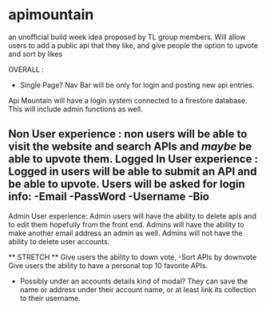 # apimountain
an unofficial build week idea proposed by TL group members.  Will allow users to add a public api that they like, and give people the option to upvote and sort by likes


OVERALL : 

- Single Page? Nav Bar will be only for login and posting new api entries. 

Api Mountain will have a login system connected to a firestore database. This will  include admin functions as well.

Non User experience :
non users will be able to visit the website and search APIs and *maybe* be able to upvote them. 
Logged In User experience : 
Logged in users will be able to submit an API and be able to upvote.
Users will be asked for login info:
-Email
-PassWord
-Username
-Bio
- 
Admin User experience: 
Admin users will have the ability to delete apis and to edit them hopefully from the front end. 
Admins will have the ability to make another email address an admin as well. 
Admins will not have the ability to delete user accounts. 


** STRETCH ** 
Give users the ability to down vote, 
-Sort APIs by downvote
Give users the ability to have a personal top 10 favorite APIs.
- Possibly under an accounts details kind of modal? They can save the name or address under their account name, or at least link its collection to their username.


